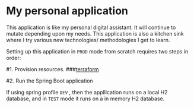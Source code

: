 # My personal application

This application is like my personal digital assistant. It will continue to mutate depending upon my needs.
This application is also a kitchen sink where I try various new technologies/ methodologies I get to learn.

Setting up this application in `PROD` mode from scratch requires two steps in order:

#1. Provision resources.
###[terraform](./terraform/README.md)

#2. Run the Spring Boot application

If using spring profile `DEV` , then the appllication runs on a local H2 database, and in `TEST` mode it runs on a in memory H2 database.
